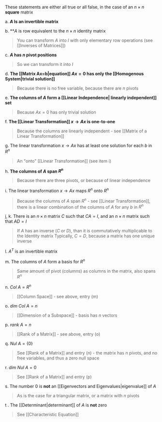 These statements are either all true or all false, in the case of an $n \times n$ **square** matrix

a. **$A$ Is an invertible matrix**

b. **$A$ is row equivalent to the $n \times n$ identity matrix

> You can transform $A$ into $I$ with only elementary row operations (see [[Inverses of Matrices]])

c. **$A$ has $n$ pivot positions** 

> So we can transform it into $I$

d. **The [[Matrix Ax=b|equation]] $Ax=0$ has only the [[Homogenous System|trivial solution]]**

> Because there is no free variable, because there are $n$ pivots

e. **The columns of $A$ form a [[Linear Independence| linearly independent]] set** 

> Because $Ax=0$ has only trivial solution 

f. **The [[Linear Transformation]] $x \to Ax$ is one-to-one**

> Because the columns are linearly independent - see [[Matrix of a Linear Transformation]]

g. The linear transformation $x\to Ax$ has at least one solution for each $b$ in $R^n$

> An "onto" [[Linear Transformation]] (see item i)

h. **The columns of $A$ span $R^n$**

> Because there are three pivots, or because of linear independence

i. The linear transformation $x \to Ax$ maps $R^n$ onto $R^n$ 

> Because the columns of $A$ span $R^n$ - see [[Linear Transformation]], there is a linear combination of the columns of $A$ for any $b$ in $R^n$

j, k. There is an $n \times n$ matrix $C$ such that $CA = I$, and an $n \times n$ matrix such that $AD = I$ 

> If $A$ has an inverse ($C$ or $D$), than it is commutatively multiplicable to the Identity matrix
> Typically, $C=D$, because a matrix has one unique inverse

l. $A^T$ is an invertible matrix

m. The columns of $A$ form a basis for $R^n$

> Same amount of pivot (columns) as columns in the matrix, also spans $R^n$

n. $Col \ A = R^n$

> [[Column Space]] - see above, entry (m)

o. $dim \ Col \ A = n$

> [[Dimension of a Subspace]] - basis has $n$ vectors

p. $rank \ A = n$

> [[Rank of a Matrix]] - see above, entry (o)

q. $Nul \ A = \{0\}$

> See [[Rank of a Matrix]] and entry (n) - the matrix has $n$ pivots, and no free variables, and thus a zero null space

r. $dim \ Nul \ A = 0$ 

> See [[Rank of a Matrix]] and entry (p)

s. The number 0 is **not** an [[Eigenvectors and Eigenvalues|eigenvalue]] of $A$

> As is the case for a triangular matrix, or a matrix with $n$ pivots

t . The [[Determinant|determinant]] of $A$ is **not** zero

> See [[Characteristic Equation]]
